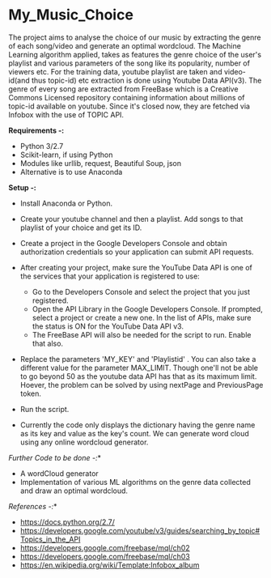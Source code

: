 # My_Music_Choice
The project aims to analyse the choice of our music by extracting the genre of each song/video and generate an optimal wordcloud. The Machine Learning algorithm applied, takes as features the genre choice of the user's playlist and various parameters of the song like its popularity, number of viewers etc. For the training data, youtube playlist are taken and video-id(and thus topic-id)  etc extraction is done using Youtube Data API(v3). The genre of every song are extracted from FreeBase which is a Creative Commons Licensed repository containing information about millions of topic-id available on youtube. Since it's closed now, they are fetched via Infobox with the use of TOPIC API.

**Requirements -:**
 - Python 3/2.7
 - Scikit-learn, if using Python
 - Modules like urllib, request, Beautiful Soup, json
 - Alternative is to use Anaconda
 
**Setup -:**
 - Install Anaconda or Python.
 - Create your youtube channel and then a playlist. Add songs to that playlist of your choice and get its ID.
 - Create a project in the Google Developers Console and obtain authorization credentials so your application can submit API requests.
 - After creating your project, make sure the YouTube Data API is one of the services that your application is registered to use:
	- Go to the Developers Console and select the project that you just registered.
	- Open the API Library in the Google Developers Console. If prompted, select a project or create a new one. In the list of APIs, make sure the status is ON for the YouTube Data API v3.
	- The FreeBase API will also be needed for the script to run. Enable that also.
	
 - Replace the parameters 'MY_KEY' and 'Playlistid' . You can also take a different value for the parameter MAX_LIMIT. Though one'll not be able to go beyond 50 as the youtube data API has that as its maximum limit. Hoever, the problem can be solved by using nextPage and PreviousPage token.
 - Run the script.
 - Currently the code only displays the dictionary having the genre name as its key and value as the key's count. We can generate word cloud using any online wordcloud generator.
 
*Further Code to be done -:**
 - A wordCloud generator
 - Implementation of various ML algorithms on the genre data collected and draw an optimal wordcloud.
 
*References -:**

- https://docs.python.org/2.7/
- https://developers.google.com/youtube/v3/guides/searching_by_topic#Topics_in_the_API
- https://developers.google.com/freebase/mql/ch02
- https://developers.google.com/freebase/mql/ch03
- https://en.wikipedia.org/wiki/Template:Infobox_album